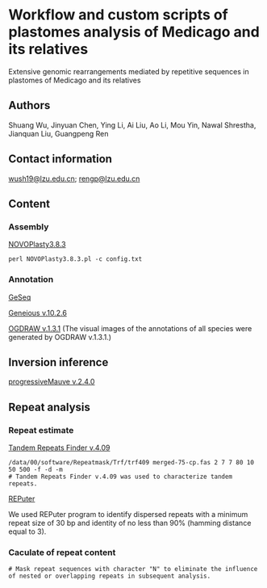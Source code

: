 # Workflow and custom scripts of plastomes analysis of Medicago and its relatives

Extensive genomic rearrangements mediated by repetitive sequences in plastomes of Medicago and its relatives

## Authors

Shuang Wu, Jinyuan Chen, Ying Li, Ai Liu, Ao Li, Mou Yin, Nawal Shrestha, Jianquan Liu, Guangpeng Ren

## Contact information

wush19@lzu.edu.cn; rengp@lzu.edu.cn

## Content

### Assembly

[NOVOPlasty3.8.3](https://github.com/ndierckx/NOVOPlasty)
```
perl NOVOPlasty3.8.3.pl -c config.txt
```

### Annotation

[GeSeq](https://chlorobox.mpimp-golm.mpg.de/geseq.html)

[Geneious v.10.2.6](https://www.geneious.com/)

[OGDRAW v.1.3.1](https://chlorobox.mpimp-golm.mpg.de/OGDraw.html)
(The visual images of the annotations of all species were generated by OGDRAW v.1.3.1.)

## Inversion inference

[progressiveMauve v.2.4.0](http://darlinglab.org/mauve/user-guide/progressivemauve.html)

## Repeat analysis

### Repeat estimate

[Tandem Repeats Finder v.4.09](https://tandem.bu.edu/trf/trf.download.html)
```
/data/00/software/Repeatmask/Trf/trf409 merged-75-cp.fas 2 7 7 80 10 50 500 -f -d -m 
# Tandem Repeats Finder v.4.09 was used to characterize tandem repeats.
```

[REPuter](https://bibiserv.cebitec.uni-bielefeld.de/reputer;jsessionid=df4788eccb69fc26c76ffbad2a65)

We used REPuter program to identify dispersed repeats with a minimum repeat size of 30 bp and identity of no less than 90% (hamming distance equal to 3).

### Caculate of repeat content
```
# Mask repeat sequences with character "N" to eliminate the influence of nested or overlapping repeats in subsequent analysis.
